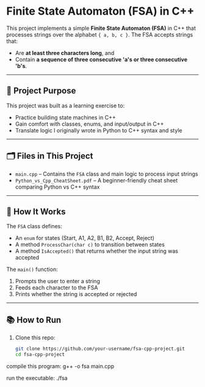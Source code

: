 # Finite State Automaton (FSA) in C++

This project implements a simple **Finite State Automaton (FSA)** in C++ that processes strings over the alphabet `{ a, b, c }`. The FSA accepts strings that:

- Are **at least three characters long**, and  
- Contain **a sequence of three consecutive 'a's or three consecutive 'b's**.

---

## 🧠 Project Purpose

This project was built as a learning exercise to:

- Practice building state machines in C++
- Gain comfort with classes, enums, and input/output in C++
- Translate logic I originally wrote in Python to C++ syntax and style

---

## 🗂️ Files in This Project

- `main.cpp` – Contains the `FSA` class and main logic to process input strings
- `Python_vs_Cpp_CheatSheet.pdf` – A beginner-friendly cheat sheet comparing Python vs C++ syntax

---

## 🔧 How It Works

The `FSA` class defines:
- An `enum` for states (Start, A1, A2, B1, B2, Accept, Reject)
- A method `ProcessChar(char c)` to transition between states
- A method `IsAccepted()` that returns whether the input string was accepted

The `main()` function:
1. Prompts the user to enter a string
2. Feeds each character to the FSA
3. Prints whether the string is accepted or rejected


---

## 📚 How to Run

1. Clone this repo:
   ```bash
   git clone https://github.com/your-username/fsa-cpp-project.git
   cd fsa-cpp-project

compile this program:
g++ -o fsa main.cpp

run the executable:
./fsa

